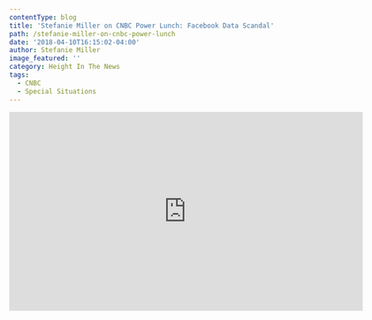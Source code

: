 ```yaml
---
contentType: blog
title: 'Stefanie Miller on CNBC Power Lunch: Facebook Data Scandal'
path: /stefanie-miller-on-cnbc-power-lunch
date: '2018-04-10T16:15:02-04:00'
author: Stefanie Miller
image_featured: ''
category: Height In The News
tags:
  - CNBC
  - Special Situations
---
```

<iframe width="640" height="360" src="https://www.youtube.com/embed/PUErnzyRXy8" frameborder="0" allow="autoplay; encrypted-media" allowfullscreen></iframe>
